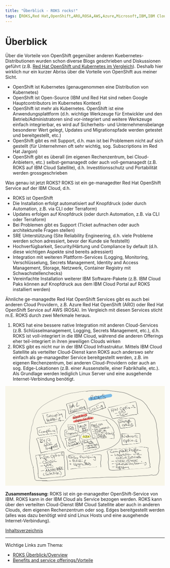 ```yaml
---
title: "Überblick - ROKS rocks!"
tags: [ROKS,Red Hat,OpenShift,ARO,ROSA,AWS,Azure,Microsoft,IBM,IBM Cloud,Architektur,Architecture,Satellite,Cloud Satellite,IBM Cloud Satellite]
---
```


# Überblick

Über die Vorteile von OpenShift gegenüber anderen Kuebernetes-Distributionen wurden schon diverse Blogs geschrieben und Diskussionen geführt (z.B. [Red Hat OpenShift und Kubernetes im Vergleich](https://www.redhat.com/de/topics/containers/red-hat-openshift-kubernetes)). Deshalb hier wirklich nur ein kurzer Abriss über die Vorteile von OpenShift aus meiner Sicht.
- OpenShift ist Kubernetes (genaugenommen eine Distribution von Kubernetes)
- OpenShift ist Open-Source (IBM und Red Hat sind neben Google Hauptcontributors im Kubernetes Kontext)
- OpenShift ist mehr als Kubernetes. OpenShift ist eine Anwendungsplattform (d.h. wichtige Werkzeuge für Entwickler und den Betrieb/Administratoren sind vor-integriert und weitere Werkzeuge einfach integrierbar, es wird auf Sicherheits- und Unternehmensbelange besonderer Wert gelegt, Updates und Migrationspfade werden getestet und bereitgestellt, etc.)
- OpenShift gibt es mit Support, d.h. man ist bei Problemem nicht auf sich gestellt (für Unternehmen oft sehr wichtig, sog. Subscriptions im Red Hat Jargon)
- OpenShift gibt es überall (im eigenen Rechenzentrum, bei Cloud-Anbietern, etc.) selbst-gemanagedt oder auch voll-gemanagedt (z.B. ROKS auf IBM Cloud Satellite), d.h. Investitionsschutz und Portabilität werden grossgeschrieben

Was genau ist jetzt ROKS?
ROKS ist ein ge-managedter Red Hat OpenShift Service auf der IBM Cloud, d.h.
- ROKS ist OpenShift
- Die Installation erfolgt automatisiert auf Knopfdruck (oder durch Automation, z.B. via CLI oder Terraform)
- Updates erfolgen auf Knopfdruck (oder durch Automation, z.B. via CLI oder Terraform)
- Bei Problemen gibt es Support (Ticket aufmachen oder auch architekturelle Fragen stellen)
- SRE Unterstützung (Site Reliability Engineering, d.h. viele Probleme werden schon adressiert, bevor der Kunde sie feststellt)
- Hochverfügbarkeit, Security/Härtung und Compliance by default (d.h. diese wichtigen Aspekte sind bereits adressiert)
- Integration mit weiteren Plattform-Services (Logging, Monitoring, Verschlüsselung, Secrets Management, Identity and Access Management, Storage, Netzwerk, Container Registry mit Schwachstellenchecks)
- Vereinfachte Installation weiterer IBM Software-Pakete (z.B. IBM Cloud Paks können auf Knopfdruck aus dem IBM Cloud Portal auf ROKS installiert werden)

Ähnliche ge-managedte Red Hat OpenShift Services gibt es auch bei anderen Cloud Providern, z.B. Azure Red Hat OpenShift (ARO) oder Red Hat OpenShift Service auf AWS (ROSA). Im Vergleich mit diesen Services sticht m.E. ROKS durch zwei Merkmale heraus.
1. ROKS hat eine bessere native Integration mit anderen Cloud-Services (z.B. Schlüsselmanagement, Logging, Secrets Management, etc.), d.h. ROKS ist voll-integriert in die IBM Cloud, während die anderen Offerings eher teil-integriert in ihren jeweiligen Clouds wirken
2. ROKS gibt es nicht nur in der IBM Cloud Infrastruktur. Mittels IBM Cloud Satellite als verteilter Cloud-Dienst kann ROKS auch anderswo sehr einfach als ge-managedter Service bereitgestellt werden, z.B. im eigenen Rechenzentrum, bei anderen Cloud-Providern oder auch an sog. Edge-Lokationen (z.B. einer Aussenstelle, einer Fabrikhalle, etc.). Als Grundlage werden lediglich Linux Server und eine ausgehende Internet-Verbindung benötigt.

![Was ist ROKS?](./images/whatisroks.jpg)

**Zusammenfassung:** ROKS ist ein ge-managedter OpenShift-Service von IBM. ROKS kann in der IBM Cloud als Service bezogen werden. ROKS kann über den verteilten Cloud-Dienst IBM Cloud Satellite aber auch in anderen Clouds, dem eigenen Rechenzentrum oder sog. Edges bereitgestellt werden (alles was dazu benötigt wird sind Linux Hosts und eine ausgehende Internet-Verbindung).

[Inhaltsverzeichnis](./README.md) 

<hr/>

Wichtige Links zum Thema:
- [ROKS Überblick/Overview](https://cloud.ibm.com/docs/openshift?topic=openshift-roks-overview)
- [Benefits and service offerings/Vorteile](https://cloud.ibm.com/docs/openshift?topic=openshift-cs_ov)
